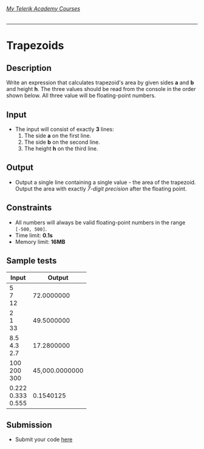 ###### [My Telerik Academy Courses](https://github.com/nikolovdeyan/TelerikAcademy) 
-------------------------------------

Trapezoids
===================

## Description
Write an expression that calculates trapezoid's area by given sides **a** and **b** and height **h**. 
The three values should be read from the console in the order shown below. All three value will be floating-point numbers.

## Input
- The input will consist of exactly **3** lines:
  1. The side **a** on the first line.
  1. The side **b** on the second line.
  1. The height **h** on the third line.

## Output
- Output a single line containing a single value - the area of the trapezoid. Output the area with exactly _7-digit precision_ after the floating point.

## Constraints
- All numbers will always be valid floating-point numbers in the range `[-500, 500]`.
- Time limit: **0.1s**
- Memory limit: **16MB**

## Sample tests

|     Input                 |     Output      |
|---------------------------|-----------------|
| 5<br/>7<br/>12            | 72.0000000      |
| 2<br/>1<br/>33            | 49.5000000      |
| 8.5<br/>4.3<br/>2.7       | 17.2800000      |
| 100<br/>200<br/>300       | 45,000.0000000   |
| 0.222<br/>0.333<br/>0.555 | 0.1540125       |

## Submission
- Submit your code [here](http://bgcoder.com/Contests/Compete/Index/310#8)

